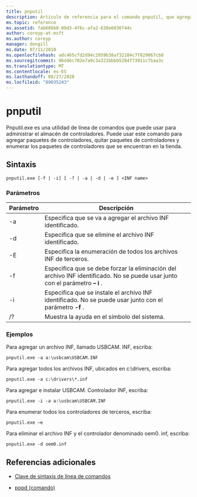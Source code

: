 ```yaml
---
title: pnputil
description: Artículo de referencia para el comando pnputil, que agrega paquetes de controladores, quita paquetes de controladores y enumera los paquetes de controladores que se encuentran en el almacén de controladores mediante la utilidad pnputil.exe.
ms.topic: reference
ms.assetid: fab686b8-09d3-4f6c-afa2-630e6036f44c
author: coreyp-at-msft
ms.author: coreyp
manager: dongill
ms.date: 07/11/2018
ms.openlocfilehash: adc465cfd2d94c2959b38af32104c7f829067cb8
ms.sourcegitcommit: 96d46c702e7a9c3a321bbbb5284f73911c7baa3c
ms.translationtype: MT
ms.contentlocale: es-ES
ms.lasthandoff: 08/27/2020
ms.locfileid: "89035243"
---
```

# <a name="pnputil"></a>pnputil

Pnputil.exe es una utilidad de línea de comandos que puede usar para administrar el almacén de controladores. Puede usar este comando para agregar paquetes de controladores, quitar paquetes de controladores y enumerar los paquetes de controladores que se encuentran en la tienda.

## <a name="syntax"></a>Sintaxis

```
pnputil.exe [-f | -i] [ -? | -a | -d | -e ] <INF name>
```

### <a name="parameters"></a>Parámetros

| Parámetro | Descripción |
|--|--|
| -a | Especifica que se va a agregar el archivo INF identificado. |
| -d | Especifica que se elimine el archivo INF identificado. |
| -E | Especifica la enumeración de todos los archivos INF de terceros. |
| -f | Especifica que se debe forzar la eliminación del archivo INF identificado. No se puede usar junto con el parámetro **– i** . |
| -i | Especifica que se instale el archivo INF identificado. No se puede usar junto con el parámetro **-f** . |
| /? | Muestra la ayuda en el símbolo del sistema. |

### <a name="examples"></a>Ejemplos

Para agregar un archivo INF, llamado USBCAM. INF, escriba:

```
pnputil.exe -a a:\usbcam\USBCAM.INF
```

Para agregar todos los archivos INF, ubicados en c:\drivers, escriba:

```
pnputil.exe -a c:\drivers\*.inf
```

Para agregar e instalar USBCAM. Controlador INF, escriba:

```
pnputil.exe -i -a a:\usbcam\USBCAM.INF
```

Para enumerar todos los controladores de terceros, escriba:

```
pnputil.exe –e
```

Para eliminar el archivo INF y el controlador denominado oem0. inf, escriba:

```
pnputil.exe -d oem0.inf
```

## <a name="additional-references"></a>Referencias adicionales

- [Clave de sintaxis de línea de comandos](command-line-syntax-key.md)

- [popd (comando)](popd.md)
